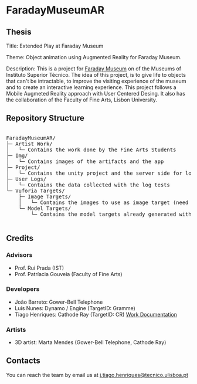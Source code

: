 # FaradayMuseumAR

## Thesis

Title: Extended Play at Faraday Museum

Theme: Object animation using Augmented Reality for Faraday Museum.

Description: This is a project for [Faraday Museum](https://tecnico.ulisboa.pt/pt/tag/museu-faraday/) on of the Museums of Instituto Superior Técnico.
The idea of this project, is to give life to objects that can't be intractable, to improve the visiting experience of the museum and to create an interactive learning experience. This project follows a Mobile Augmeted Reality approach with User Centered Desing. It also has the collaboration of the Faculty of Fine Arts, Lisbon University.

## Repository Structure

<pre>
	
FaradayMuseumAR/
├─ Artist Work/
│	└─ Contains the work done by the Fine Arts Students
├─ Img/
│	└─ Contains images of the artifacts and the app
├─ Project/
│	└─ Contains the unity project and the server side for log tests
├─ User Logs/
│	└─ Contains the data collected with the log tests
└─ Vuforia Targets/
	├─ Image Targets/
	│	└─ Contains the images to use as image target (need to generate the target) 
	└─ Model Targets/
		└─ Contains the model targets already generated with the Model Target Generator tool

</pre>


## Credits

### Advisors
* Prof. Rui Prada (IST)
* Prof. Patríacia Gouveia (Faculty of Fine Arts)

### Developers
* João Barreto: Gower-Bell Telephone
* Luís Nunes: Dynamo / Engine (TargetID: Gramme)
* Tiago Henriques: Cathode Ray (TargetID: CR) [Work Documentation](https://github.com/Toscan0/IST-Thesis-FaradayMuseum/blob/main/Project/Technical%20Report.pdf)

### Artists
* 3D artist: Marta Mendes (Gower-Bell Telephone, Cathode Ray)

## Contacts

You can reach the team by email us at j.tiago.henriques@tecnico.ulisboa.pt